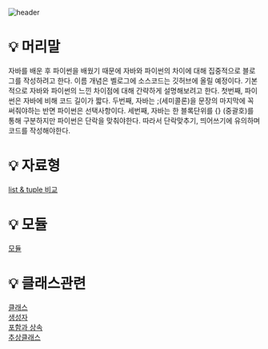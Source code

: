 ![header](https://capsule-render.vercel.app/api?type=rounded&color=002472&height=300&section=header&text=python&fontSize=80&fontColor=FFFFFF&stroke=gray&strokeWidth=2&animation=blinking)

# 💡 머리말
 자바를 배운 후 파이썬을 배웠기 때문에 자바와 파이썬의 차이에 대해 집중적으로 블로그를 작성하려고 한다. 이름 개념은 벨로그에 소스코드는 깃허브에 올릴 예정이다.
 기본적으로 자바와 파이썬의 느낀 차이점에 대해 간략하게 설명해보려고 한다.
 첫번째, 파이썬은 자바에 비해 코드 길이가 짧다.
 두번째, 자바는 ;(세미콜론)을 문장의 마지막에 꼭 써줘야하는 반면 파이썬은 선택사항이다.
 세번째, 자바는 한 블록단위를 {} (중괄호)를 통해 구분하지만 파이썬은 단락을 맞춰야한다. 따라서 단락맞추기, 띄어쓰기에 유의하며 코드를 작성해야한다.

# 💡 자료형
<a href="https://velog.io/@tnsida315/list-tuple">list & tuple 비교 </a>

# 💡 모듈
<a href="https://velog.io/@tnsida315/%EB%AA%A8%EB%93%88">모듈</a>

# 💡 클래스관련
<a href="https://velog.io/@tnsida315/Class-java%EC%99%80-python%EB%B9%84%EA%B5%90">클래스</a><br>
<a href="https://velog.io/@tnsida315/%EC%83%9D%EC%84%B1%EC%9E%90python-java-%EB%B9%84%EA%B5%90">생성자</a><br>
<a href="https://velog.io/@tnsida315/%ED%8F%AC%ED%95%A8%EA%B3%BC-%EC%83%81%EC%86%8D-java%EC%99%80-%EB%B9%84%EA%B5%90">포함과 상속</a><br>
<a href="https://velog.io/@tnsida315/%EC%B6%94%EC%83%81%ED%81%B4%EB%9E%98%EC%8A%A4-python-java-%EB%B9%84%EA%B5%90">추상클래스</a><br>
